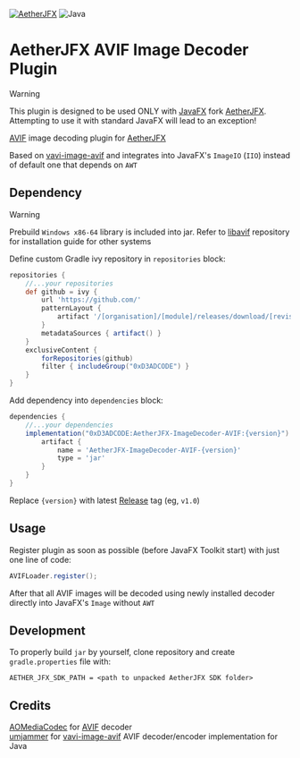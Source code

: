 [![AetherJFX](https://img.shields.io/badge/Only%20for:-AetherJFX-blue)](https://github.com/0xD3ADCODE/AetherJFX)
![Java](https://img.shields.io/badge/Java-17-b07219)

# AetherJFX AVIF Image Decoder Plugin

> [!WARNING]  
> This plugin is designed to be used ONLY with [JavaFX](https://github.com/openjdk/jfx) fork [AetherJFX](https://github.com/0xD3ADCODE/AetherJFX). Attempting to use it with standard JavaFX will lead to an exception!

[AVIF](https://github.com/AOMediaCodec/libavif) image decoding plugin for [AetherJFX](https://github.com/0xD3ADCODE/AetherJFX)

Based on [vavi-image-avif](https://github.com/umjammer/vavi-image-avif) and integrates into JavaFX's `ImageIO` (`IIO`) instead of default one that depends on `AWT`

## Dependency

> [!WARNING]  
> Prebuild `Windows x86-64` library is included into jar. Refer to [libavif](https://github.com/AOMediaCodec/libavif) repository for installation guide for other systems

Define custom Gradle ivy repository in `repositories` block:
```groovy
repositories {
    //...your repositories
    def github = ivy {
        url 'https://github.com/'
        patternLayout {
            artifact '/[organisation]/[module]/releases/download/[revision]/[artifact].[ext]'
        }
        metadataSources { artifact() }
    }
    exclusiveContent {
        forRepositories(github)
        filter { includeGroup("0xD3ADCODE") }
    }
}
```

Add dependency into `dependencies` block:
```groovy
dependencies {
    //...your dependencies
    implementation("0xD3ADCODE:AetherJFX-ImageDecoder-AVIF:{version}") {
        artifact {
            name = 'AetherJFX-ImageDecoder-AVIF-{version}'
            type = 'jar'
        }
    }
}
```

Replace `{version}` with latest [Release](https://github.com/0xD3ADCODE/AetherJFX-ImageDecoder-AVIF/releases) tag (eg, `v1.0`)

## Usage
Register plugin as soon as possible (before JavaFX Toolkit start) with just one line of code:
```java
AVIFLoader.register();
```

After that all AVIF images will be decoded using newly installed decoder directly into JavaFX's `Image` without `AWT`

## Development

To properly build `jar` by yourself, clone repository and create `gradle.properties` file with:
```text
AETHER_JFX_SDK_PATH = <path to unpacked AetherJFX SDK folder>
```

## Credits
[AOMediaCodec](https://github.com/AOMediaCodec) for [AVIF](https://github.com/AOMediaCodec/libavif) decoder  
[umjammer](https://github.com/umjammer/) for [vavi-image-avif](https://github.com/umjammer/vavi-image-avif) AVIF decoder/encoder implementation for Java
